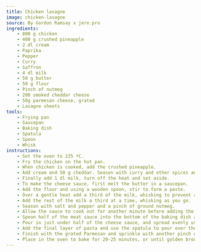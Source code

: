 ```yaml
---
title: Chicken lasagne
image: chicken-lasagne
source: By Gordon Ramsay x jere.pro
ingredients:
    - 800 g chicken
    - 400 g crushed pineapple
    - 2 dl cream
    - Paprika
    - Pepper
    - Curry
    - Saffron
    - 4 dl milk
    - 50 g butter
    - 50 g flour
    - Pinch of nutmeg
    - 200 smoked cheddar cheese
    - 50g parmesan cheese, grated
    - Lasagne sheets
tools:
    - Frying pan
    - Saucepan
    - Baking dish
    - Spatula
    - Spoon
    - Whisk
instructions:
    - Set the oven to 225 ºC.
    - Fry the chicken on the hot pan.
    - When chicken is cooked, add the crushed pineapple.
    - Add cream and 50 g cheddar. Season with curry and other spices and mix well (nutmeg is used later).
    - Finally add 1 dl milk, turn off the heat and set aside.
    - To make the cheese sauce, first melt the butter in a saucepan.
    - Add the flour and using a wooden spoon, stir to form a paste.
    - Over a gentle heat add a third of the milk, whisking to prevent any lumps forming.
    - Add the rest of the milk a third at a time, whisking as you go.
    - Season with salt and pepper and a pinch of ground nutmeg.
    - Allow the sauce to cook out for another minute before adding the Cheddar cheese.
    - Spoon half of the meat sauce into the bottom of the baking dish and place pasta sheets on top (break the sheets if necessary to avoid any overlapping).
    - Pour in just under half of the cheese sauce, and spread evenly using a spatula before spooning the remaining meat on top.
    - Add the final layer of pasta and use the spatula to pour over the remaining cheese sauce.
    - Finish with the grated Parmesan and sprinkle with another pinch of oregano, salt and pepper.
    - Place in the oven to bake for 20-25 minutes, or until golden brown.
---
```

